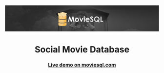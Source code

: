  <p align="center">
<img src="https://raw.githubusercontent.com/Kodluyoruz-NodeJs-Bootcamp/final-project-omerization/master/client/public/moviesql-readme2.png?token=GHSAT0AAAAAABRQEISP44JAE7QOBTFSXTGAYQJHRVA" style="max-width:100%;">
 </p>

<h1 align="center"  >
 Social Movie Database  
</h1>

<h3 align="center">
<a href="https://www.moviesql.com">
    <strong> Live demo on moviesql.com </strong>
</a>
</h3>
